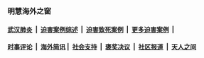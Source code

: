 
### 明慧海外之窗

####  [武汉肺炎](indexes/365.md?t=06132101) &nbsp;|&nbsp;  [迫害案例综述](indexes/328.md?t=06132101) &nbsp;|&nbsp; [迫害致死案例](indexes/277.md?t=06132101)  &nbsp;|&nbsp; [更多迫害案例](indexes/81.md?t=06132101)  &nbsp;|&nbsp; 
####  [时事评论](indexes/19.md?t=06132101) &nbsp;|&nbsp; [海外简讯](indexes/245.md?t=06132101)&nbsp;|&nbsp;  [社会支持](indexes/140.md?t=06132101) &nbsp;|&nbsp; [褒奖决议](indexes/282.md?t=06132101) &nbsp;|&nbsp; [社区报道](indexes/91.md?t=06132101)  &nbsp;|&nbsp; [天人之间](indexes/78.md?t=06132101) 

